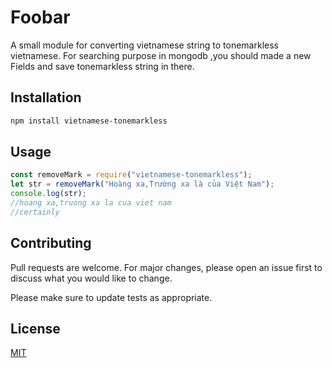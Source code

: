# Foobar

A small module for converting vietnamese string to tonemarkless vietnamese.
For searching purpose in mongodb ,you should made a new Fields and save tonemarkless string in there.

## Installation

```bash
npm install vietnamese-tonemarkless

```

## Usage

```js
const removeMark = require("vietnamese-tonemarkless");
let str = removeMark("Hoàng xa,Trường xa là của Việt Nam");
console.log(str);
//hoang xa,truong xa la cua viet nam
//certainly

```

## Contributing

Pull requests are welcome. For major changes, please open an issue first to discuss what you would like to change.

Please make sure to update tests as appropriate.

## License

[MIT](https://choosealicense.com/licenses/mit/)
